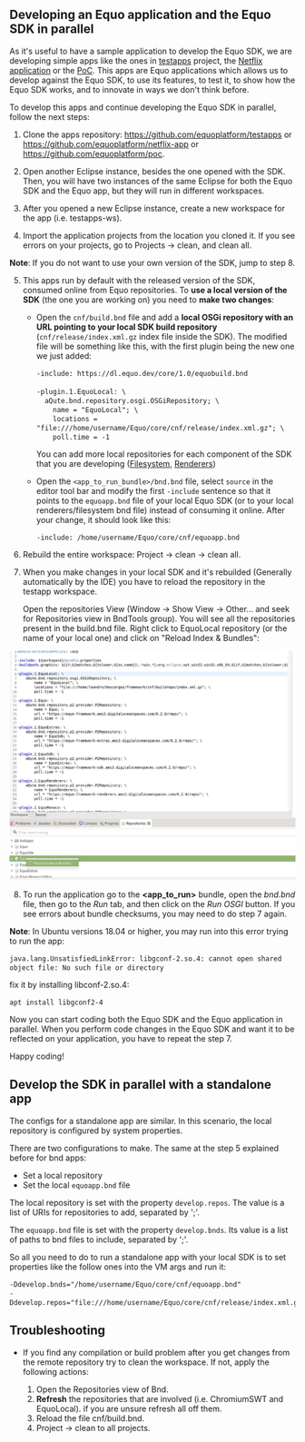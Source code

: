 ## Developing an Equo application and the Equo SDK in parallel

As it's useful to have a sample application to develop the Equo SDK, we are developing simple apps like the ones in [testapps](https://github.com/equoplatform/testapps) project, the [Netflix application](https://github.com/equoplatform/netflix-app) or the [PoC](https://github.com/equoplatform/poc). This apps are Equo applications which allows us to develop against the Equo SDK, to use its features, to test it, to show how the Equo SDK works, and to innovate in ways we don't think before.

To develop this apps and continue developing the Equo SDK in parallel, follow the next steps:

1. Clone the apps repository: https://github.com/equoplatform/testapps or https://github.com/equoplatform/netflix-app or https://github.com/equoplatform/poc.

2. Open another Eclipse instance, besides the one opened with the SDK. Then, you will have two instances of the same Eclipse for both the Equo SDK and the Equo app, but they will run in different workspaces.

3. After you opened a new Eclipse instance, create a new workspace for the app (i.e. testapps-ws).

4. Import the application projects from the location you cloned it. If you see errors on your projects, go to Projects -> clean, and clean all.

**Note**: If you do not want to use your own version of the SDK, jump to step 8.

5. This apps run by default with the released version of the SDK, consumed online from Equo repositories. To **use a local version of the SDK** (the one you are working on) you need to **make two changes**:

    - Open the `cnf/build.bnd` file and add a **local OSGi repository with an URL pointing to your local SDK build repository** (`cnf/release/index.xml.gz` index file inside the SDK). The modified file will be something like this, with the first plugin being the new one we just added:

      ```
      -include: https://dl.equo.dev/core/1.0/equobuild.bnd

      -plugin.1.EquoLocal: \
        aQute.bnd.repository.osgi.OSGiRepository; \
          name = "EquoLocal"; \
          locations = "file:///home/username/Equo/core/cnf/release/index.xml.gz"; \
          poll.time = -1
      ```

      You can add more local repositories for each component of the SDK that you are developing ([Filesystem](https://github.com/equoplatform/filesystem), [Renderers](https://github.com/equoplatform/renderers))

    - Open the `<app_to_run_bundle>/bnd.bnd` file, select `source` in the editor tool bar and modify the first `-include` sentence so that it points to the `equoapp.bnd` file of your local Equo SDK (or to your local renderers/filesystem bnd file) instead of consuming it online. After your change, it should look like this:

      ```
      -include: /home/username/Equo/core/cnf/equoapp.bnd
      ```

6. Rebuild the entire workspace: Project -> clean -> clean all.

7. When you make changes in your local SDK and it's rebuilded (Generally automatically by the IDE) you have to reload the repository in the testapp workspace.

   Open the repositories View (Window -> Show View -> Other... and seek for Repositories view in BndTools group). You will see all the repositories present in the build.bnd file. Right click to EquoLocal repository (or the name of your local one) and click on "Reload Index & Bundles":

![Realod Index & Bundles](img/reloadindexbundles.png)

8. To run the application go to the **<app_to_run>** bundle, open the _bnd.bnd_ file, then go to the _Run_ tab, and then click on the _Run OSGI_ button. If you see errors about bundle checksums, you may need to do step 7 again.

**Note**: In Ubuntu versions 18.04 or higher, you may run into this error trying to run the app:
```
java.lang.UnsatisfiedLinkError: libgconf-2.so.4: cannot open shared object file: No such file or directory
```
fix it by installing libconf-2.so.4:
```
apt install libgconf2-4
```

Now you can start coding both the Equo SDK and the Equo application in parallel. When you perform code changes in the Equo SDK and want it to be reflected on your application, you have to repeat the step 7.

Happy coding!

## Develop the SDK in parallel with a standalone app

The configs for a standalone app are similar. In this scenario, the local repository is configured by system properties.

There are two configurations to make. The same at the step 5 explained before for bnd apps:

* Set a local repository
* Set the local `equoapp.bnd` file

The local repository is set with the property `develop.repos`. The value is a list of URIs for repositories to add, separated by ';'.

The `equoapp.bnd` file is set with the property `develop.bnds`. Its value is a list of paths to bnd files to include, separated by ';'.

So all you need to do to run a standalone app with your local SDK is to set properties like the follow ones into the VM args and run it:

```
-Ddevelop.bnds="/home/username/Equo/core/cnf/equoapp.bnd"
-Ddevelop.repos="file:///home/username/Equo/core/cnf/release/index.xml.gz"
```

## Troubleshooting

* If you find any compilation or build problem after you get changes from the remote repository try to clean the workspace. If not, apply the following actions:

  1. Open the Repositories view of Bnd.
  2. **Refresh** the repositories that are involved (i.e. ChromiumSWT and EquoLocal). if you are unsure refresh all off them.
  3. Reload the file cnf/build.bnd.
  4. Project -> clean to all projects.
